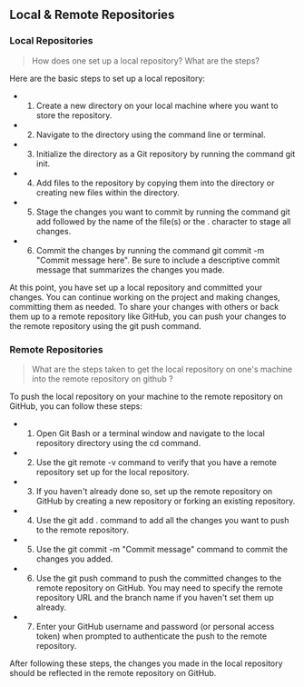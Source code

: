 ## Local & Remote Repositories

### Local Repositories

> How does one set up a local repository? What are the steps?  

Here are the basic steps to set up a local repository:

- 1. Create a new directory on your local machine where you want to store the repository.

- 2. Navigate to the directory using the command line or terminal.

- 3. Initialize the directory as a Git repository by running the command git init.

- 4. Add files to the repository by copying them into the directory or creating new files within the directory.

- 5. Stage the changes you want to commit by running the command git add followed by the name of the file(s) or the . character to stage all changes.

- 6. Commit the changes by running the command git commit -m "Commit message here". Be sure to include a descriptive commit message that summarizes the changes you made.

At this point, you have set up a local repository and committed your changes. You can continue working on the project and making changes, committing them as needed. To share your changes with others or back them up to a remote repository like GitHub, you can push your changes to the remote repository using the git push command.

### Remote Repositories

> What are the steps taken to get the local repository on one's machine into the remote repository on github ? 

To push the local repository on your machine to the remote repository on GitHub, you can follow these steps:

- 1. Open Git Bash or a terminal window and navigate to the local repository directory using the cd command.

- 2. Use the git remote -v command to verify that you have a remote repository set up for the local repository.

- 3. If you haven't already done so, set up the remote repository on GitHub by creating a new repository or forking an existing repository.

- 4. Use the git add . command to add all the changes you want to push to the remote repository.

- 5. Use the git commit -m "Commit message" command to commit the changes you added.

- 6. Use the git push command to push the committed changes to the remote repository on GitHub. You may need to specify the remote repository URL and the branch name if you haven't set them up already.

- 7. Enter your GitHub username and password (or personal access token) when prompted to authenticate the push to the remote repository.

After following these steps, the changes you made in the local repository should be reflected in the remote repository on GitHub.








